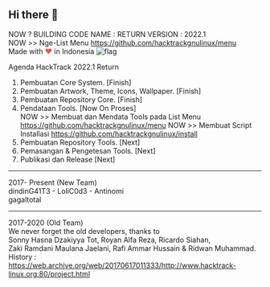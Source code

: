 ## Hi there 👋 
NOW ? BUILDING CODE NAME : RETURN VERSION : 2022.1  
NOW >> Nge-List Menu https://github.com/hacktrackgnulinux/menu  
Made with <span style="color: #e25555;">&#9829;</span> in Indonesia ![flag](http://www.flags-and-anthems.com/images/flags/i/flag-indonesia-wehende-flagge-12x18.gif)

Agenda HackTrack 2022.1 Return   
1. Pembuatan Core System. [Finish]  
2. Pembuatan Artwork, Theme, Icons, Wallpaper. [Finish]  
3. Pembuatan Repository Core. [Finish]  
4. Pendataan Tools. [Now On Proses]  
   NOW >> Membuat dan Mendata Tools pada List Menu https://github.com/hacktrackgnulinux/menu 
   NOW >> Membuat Script Installasi https://github.com/hacktrackgnulinux/install    
5. Pembuatan Repository Tools. [Next]  
6. Pemasangan & Pengetesan Tools. [Next]  
7. Publikasi dan Release [Next]  

 -------------------------------------------------------------
2017- Present (New Team)  
dindinG41T3 - LoliC0d3 - Antinomi  
gagaltotal  

  -------------------------------------------------------------
2017-2020 (Old Team)  
We never forget the old developers, thanks to  
Sonny Hasna Dzakiyya Tot, Royan Alfa Reza, Ricardo Siahan,  
Zaki Ramdani Maulana Jaelani, Rafi Ammar Hussain & Ridwan Muhammad.  
History : https://web.archive.org/web/20170617011333/http://www.hacktrack-linux.org:80/project.html  
<!--

**Here are some ideas to get you started:**

🙋‍♀️ A short introduction - what is your organization all about?
🌈 Contribution guidelines - how can the community get involved?
👩‍💻 Useful resources - where can the community find your docs? Is there anything else the community should know?
🍿 Fun facts - what does your team eat for breakfast?
🧙 Remember, you can do mighty things with the power of [Markdown](https://docs.github.com/github/writing-on-github/getting-started-with-writing-and-formatting-on-github/basic-writing-and-formatting-syntax)
-->
